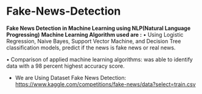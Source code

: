 # Fake-News-Detection
**Fake News Detection in Machine Learning using NLP(Natural Language Progressing)**
**Machine Learning Algorithm used are :**
•	Using Logistic Regression, Naive Bayes, Support Vector Machine, and Decision Tree classification models, predict if the news is fake news or real news.

•	Comparison of applied machine learning algorithms: was able to identify data with a 98 percent highest accuracy score.

- We are Using Dataset Fake News Detection: https://www.kaggle.com/competitions/fake-news/data?select=train.csv
